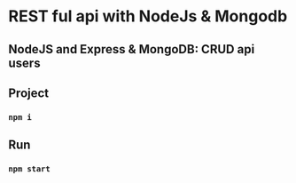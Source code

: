 # REST ful api with NodeJs & Mongodb
## NodeJS and Express & MongoDB: CRUD api users

## Project
### `npm i`

## Run
### `npm start`

